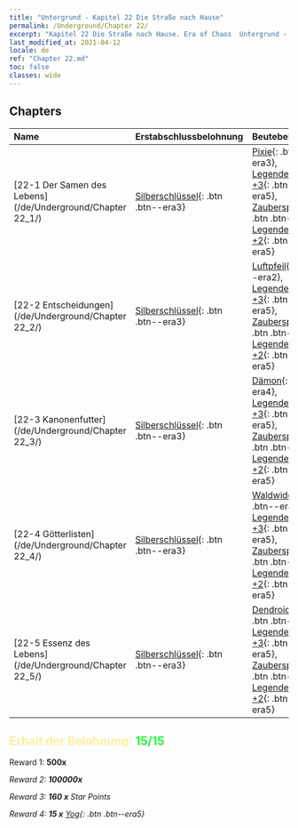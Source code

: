 ```yaml
---
title: "Untergrund - Kapitel 22 Die Straße nach Hause"
permalink: /Underground/Chapter 22/
excerpt: "Kapitel 22 Die Straße nach Hause. Era of Chaos  Untergrund - Kapitel 22. Die Straße nach Hause"
last_modified_at: 2021-04-12
locale: de
ref: "Chapter 22.md"
toc: false
classes: wide
---
```


## Chapters

  | Name |  Erstabschlussbelohnung | Beutebelohnung |
  |:------------|:------------|:------------| 
  | [22-1 Der Samen des Lebens](/de/Underground/Chapter 22_1/) | [Silberschlüssel](/de/Items/con_693/){: .btn .btn--era3} | [Pixie](/de/Items/unt_262/){: .btn .btn--era3}, [Legendenzertifikat +3](/de/Items/mat_88/){: .btn .btn--era5}, [Zauberspruchrollen](/de/Items/con_694/){: .btn .btn--era3}, [Legendenzertifikat +2](/de/Items/mat_81/){: .btn .btn--era5} |
  | [22-2 Entscheidungen](/de/Underground/Chapter 22_2/) | [Silberschlüssel](/de/Items/con_693/){: .btn .btn--era3} | [Luftpfeil](/de/Items/her_449/){: .btn .btn--era2}, [Legendenzertifikat +3](/de/Items/mat_88/){: .btn .btn--era5}, [Zauberspruchrollen](/de/Items/con_694/){: .btn .btn--era3}, [Legendenzertifikat +2](/de/Items/mat_81/){: .btn .btn--era5} |
  | [22-3 Kanonenfutter](/de/Underground/Chapter 22_3/) | [Silberschlüssel](/de/Items/con_693/){: .btn .btn--era3} | [Dämon](/de/Items/unt_229/){: .btn .btn--era4}, [Legendenzertifikat +3](/de/Items/mat_88/){: .btn .btn--era5}, [Zauberspruchrollen](/de/Items/con_694/){: .btn .btn--era3}, [Legendenzertifikat +2](/de/Items/mat_81/){: .btn .btn--era5} |
  | [22-4 Götterlisten](/de/Underground/Chapter 22_4/) | [Silberschlüssel](/de/Items/con_693/){: .btn .btn--era3} | [Waldwiderhall](/de/Items/her_465/){: .btn .btn--era3}, [Legendenzertifikat +3](/de/Items/mat_88/){: .btn .btn--era5}, [Zauberspruchrollen](/de/Items/con_694/){: .btn .btn--era3}, [Legendenzertifikat +2](/de/Items/mat_81/){: .btn .btn--era5} |
  | [22-5 Essenz des Lebens](/de/Underground/Chapter 22_5/) | [Silberschlüssel](/de/Items/con_693/){: .btn .btn--era3} | [Dendroidenwache](/de/Items/unt_203/){: .btn .btn--era4}, [Legendenzertifikat +3](/de/Items/mat_88/){: .btn .btn--era5}, [Zauberspruchrollen](/de/Items/con_694/){: .btn .btn--era3}, [Legendenzertifikat +2](/de/Items/mat_81/){: .btn .btn--era5} |


## <span style="color: #ffeea0">Erhalt der Belohnung: </span><span style="color: #27f73a">15/15</span>

 Reward 1:  **500x** <i class="fas fa-gem"/>

 Reward 2:  **100000x** <i class="fas fa-coins"/>

 Reward 3: **160 x** Star Points

 Reward 4: **15 x** [Yog](/de/Items/her_377/){: .btn .btn--era5}


